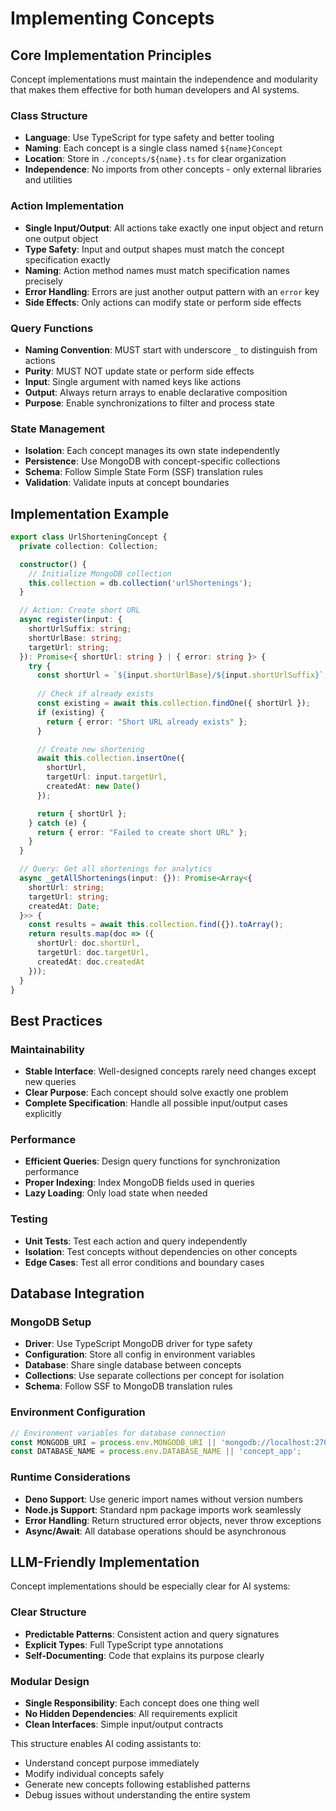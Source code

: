# Implementing Concepts

## Core Implementation Principles

Concept implementations must maintain the independence and modularity that makes them effective for both human developers and AI systems.

### Class Structure
- **Language**: Use TypeScript for type safety and better tooling
- **Naming**: Each concept is a single class named `${name}Concept`
- **Location**: Store in `./concepts/${name}.ts` for clear organization
- **Independence**: No imports from other concepts - only external libraries and utilities

### Action Implementation
- **Single Input/Output**: All actions take exactly one input object and return one output object
- **Type Safety**: Input and output shapes must match the concept specification exactly
- **Naming**: Action method names must match specification names precisely
- **Error Handling**: Errors are just another output pattern with an `error` key
- **Side Effects**: Only actions can modify state or perform side effects

### Query Functions
- **Naming Convention**: MUST start with underscore `_` to distinguish from actions
- **Purity**: MUST NOT update state or perform side effects
- **Input**: Single argument with named keys like actions
- **Output**: Always return arrays to enable declarative composition
- **Purpose**: Enable synchronizations to filter and process state

### State Management
- **Isolation**: Each concept manages its own state independently
- **Persistence**: Use MongoDB with concept-specific collections
- **Schema**: Follow Simple State Form (SSF) translation rules
- **Validation**: Validate inputs at concept boundaries

## Implementation Example

```typescript
export class UrlShorteningConcept {
  private collection: Collection;

  constructor() {
    // Initialize MongoDB collection
    this.collection = db.collection('urlShortenings');
  }

  // Action: Create short URL
  async register(input: {
    shortUrlSuffix: string;
    shortUrlBase: string;
    targetUrl: string;
  }): Promise<{ shortUrl: string } | { error: string }> {
    try {
      const shortUrl = `${input.shortUrlBase}/${input.shortUrlSuffix}`;
      
      // Check if already exists
      const existing = await this.collection.findOne({ shortUrl });
      if (existing) {
        return { error: "Short URL already exists" };
      }

      // Create new shortening
      await this.collection.insertOne({
        shortUrl,
        targetUrl: input.targetUrl,
        createdAt: new Date()
      });

      return { shortUrl };
    } catch (e) {
      return { error: "Failed to create short URL" };
    }
  }

  // Query: Get all shortenings for analytics
  async _getAllShortenings(input: {}): Promise<Array<{
    shortUrl: string;
    targetUrl: string;
    createdAt: Date;
  }>> {
    const results = await this.collection.find({}).toArray();
    return results.map(doc => ({
      shortUrl: doc.shortUrl,
      targetUrl: doc.targetUrl,
      createdAt: doc.createdAt
    }));
  }
}
```

## Best Practices

### Maintainability
- **Stable Interface**: Well-designed concepts rarely need changes except new queries
- **Clear Purpose**: Each concept should solve exactly one problem
- **Complete Specification**: Handle all possible input/output cases explicitly

### Performance
- **Efficient Queries**: Design query functions for synchronization performance
- **Proper Indexing**: Index MongoDB fields used in queries
- **Lazy Loading**: Only load state when needed

### Testing
- **Unit Tests**: Test each action and query independently
- **Isolation**: Test concepts without dependencies on other concepts
- **Edge Cases**: Test all error conditions and boundary cases

## Database Integration

### MongoDB Setup
- **Driver**: Use TypeScript MongoDB driver for type safety
- **Configuration**: Store all config in environment variables
- **Database**: Share single database between concepts
- **Collections**: Use separate collections per concept for isolation
- **Schema**: Follow SSF to MongoDB translation rules

### Environment Configuration
```typescript
// Environment variables for database connection
const MONGODB_URI = process.env.MONGODB_URI || 'mongodb://localhost:27017';
const DATABASE_NAME = process.env.DATABASE_NAME || 'concept_app';
```

### Runtime Considerations
- **Deno Support**: Use generic import names without version numbers
- **Node.js Support**: Standard npm package imports work seamlessly
- **Error Handling**: Return structured error objects, never throw exceptions
- **Async/Await**: All database operations should be asynchronous

## LLM-Friendly Implementation

Concept implementations should be especially clear for AI systems:

### Clear Structure
- **Predictable Patterns**: Consistent action and query signatures
- **Explicit Types**: Full TypeScript type annotations
- **Self-Documenting**: Code that explains its purpose clearly

### Modular Design
- **Single Responsibility**: Each concept does one thing well
- **No Hidden Dependencies**: All requirements explicit
- **Clean Interfaces**: Simple input/output contracts

This structure enables AI coding assistants to:
- Understand concept purpose immediately
- Modify individual concepts safely
- Generate new concepts following established patterns
- Debug issues without understanding the entire system
